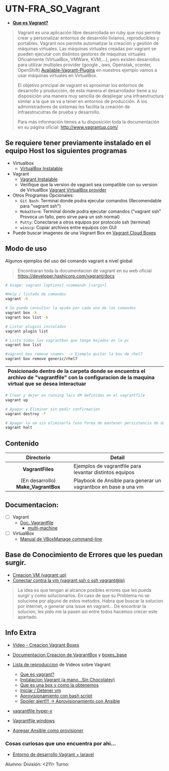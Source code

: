 # UTN-FRA_SO_Vagrant

- [**Que es Vagrant?**](https://www.youtube.com/watch?v=Ud7cmVCNACE)
>Vagrant es una aplicación libre desarrollada en ruby que nos permite crear y personalizar entornos de desarrollo livianos, reproducibles y portables. Vagrant nos permite automatizar la creación y gestión de máquinas virtuales. Las máquinas virtuales creadas por vagrant se pueden ejecutar con distintos gestores de máquinas virtuales
> Oficialmente (VirtualBox, VMWare, KVM,…), pero existen desarrollos para utilizar multiples provider (google , aws, Openstak, vcenter, OpenShift) [Available-Vagrant-Plugins](https://github.com/hashicorp/vagrant/wiki/Available-Vagrant-Plugins#providers) en nuestros ejemplo vamos a usar máquinas virtuales en VirtualBox.
>
>El objetivo principal de vagrant es aproximar los entornos de desarrollo y producción, de esta manera el desarrollador tiene a su disposición una manera  muy sencilla de desplegar una infraestructura similar a la que se va a tener en entornos de producción. A los administradores de sistemas les facilita la creación de infraestrucutras de prueba y desarrollo.
>
>Para más información tienes a tu disposición toda la documentación en su página oficial: http://www.vagrantup.com/


## Se requiere tener previamente instalado en el equipo Host los siguientes programas
  - Virtualbox 
    - [VirtualBox Instalable](https://www.virtualbox.org/wiki/Downloads)
  - Vagrant
    - [Vagrant Instalable](https://developer.hashicorp.com/vagrant/downloads?product_intent=vagrant)
    - Verifique que la version de vagrant sea compatible con su version de VirtualBox [Vagrant VirtualBox provider](https://developer.hashicorp.com/vagrant/docs/providers/virtualbox)
  - Otros Programas Opcionales:
    - `Git Bash`: Terminal donde podra ejecutar comandos (Recomendable para "vagrant ssh")
    - `MobaXterm`: Terminal donde podra ejecutar comandos ("vagrant ssh" Provoca un fallo, pero sirve para un ssh normal)
    - `Putty`: Conectarse a otros equipos por protocolo ssh (terminal)
    - `winscp`: Copiar archivos entre equipos con GUI 
  - Puede buscar imagenes de una Vagrant Box en [Vagrant Cloud Boxes](https://app.vagrantup.com/boxes/search)

## Modo de uso

Algunos ejemplos del uso del comando vagrant a nivel global 
> Encontraran toda la documentacion de vagrant en su web oficial 
> https://developer.hashicorp.com/vagrant/docs 


```sh
# Usage: vagrant [options] <command> [<args>]

#Help / listado de comandos
vagrant -h

# Se puede consultar la ayuda por cada uno de los comandos
vagrant box -h
vagrant box list -h

# Listar plugins instalados
vagrant plugin list

# Listo todos los vagrantbox que tengo bajados en la pc
vagrant box list

#vagrant box remove <name>  -> Ejemplo quitar la box de rhel7
vagrant box remove generic/rhel7
```


| Posicionado dentro de la carpeta donde se encuentra el archivo de "vagrantfile" con la configuracion de la maquina virtual que se desea interactuar |
| :-- |

```sh
# Crear y dejar en running la/s VM definidas en el vagrantfile
vagrant up

# Apagar y Eliminar sin pedir confirmacion
vagrant destroy -f

# Apagar la vm sin eliminarla (una forma de mantener persistencia de datos)
vagrant halt
```


## Contenido

| Directorio | Detail |
| :--: | -- |
| **VagrantFiles** 		| Ejemplos de vagrantfile para levantar distintos equipos |
| (En desarrollo) **Make_VagrantBox**	| Playbook de Ansible para generar un vagrantbox en base a una vm |

## Documentacion:
- [ ] Vagrant
   - [Doc. Vagrantfile](https://developer.hashicorp.com/vagrant/docs/vagrantfile)
     - [multi-machine](https://developer.hashicorp.com/vagrant/docs/multi-machine)
- [ ] VirtualBox
   - [Manual de VBoxManage command-line](https://www.virtualbox.org/manual/ch08.html#vboxmanage-intro)

## Base de Conocimiento de Errores que les puedan surgir.
- [Creacion VM (vagrant up)](extras/knowledge_DB/vagratn_up.md)
- [Conectar contra la vm (vagrant ssh o ssh vagrant@ip)](extras/knowledge_DB/Conexion.md)

> La idea es que tengan al alcance posibles errores que les pueda surgir y como solucionarlos.
> En caso de que su Problema no se solucione por alguno de estos metodos.
> Habra que buscar la solucion por internet, o generar una issue en vagrant... 
> De encontrar la solucion, les pido me la pasen asi entre todos hacemos crecer este apartado.


## Info Extra

- [Video - Creacion Vagrant Boxes](https://www.youtube.com/watch?v=TUfciJ7tynY)
- [Documentacion Creacion de VagrantBox](https://developer.hashicorp.com/vagrant/vagrant-cloud/boxes/create) y [boxes_base](https://developer.hashicorp.com/vagrant/docs/boxes/base)

- [Lista de reproduccion](https://www.youtube.com/playlist?list=PLTd5ehIj0goPCodyeh2ThX37Ceh-2torY)  de Videos sobre Vagrant 
  - [Que es vagrant?](https://www.youtube.com/watch?v=Ud7cmVCNACE)
  - [Instalacion Vagrant (a mano...Sin Chocolatey)](https://www.youtube.com/watch?v=8hrNt46EVSo&list=PLTd5ehIj0goPCodyeh2ThX37Ceh-2torY&index=3)
  - [Que es una box y como la obtenemos](https://www.youtube.com/watch?v=MAlRVnWaVus&list=PLTd5ehIj0goPCodyeh2ThX37Ceh-2torY&index=3&pp=iAQB)
  - [Iniciar / Detener vm](https://www.youtube.com/watch?v=7zu6lQDdC_k&list=PLTd5ehIj0goPCodyeh2ThX37Ceh-2torY&index=4&pp=iAQB)
  - [Aprovisionamiento con bash script](https://www.youtube.com/watch?v=aLYMcwsIcwk&list=PLTd5ehIj0goPCodyeh2ThX37Ceh-2torY&index=5&pp=iAQB)
  - [Spoiler alert!!! -> Aprovisionamiento con Ansible](https://www.youtube.com/watch?v=LWKL2E2NMB8&list=PLTd5ehIj0goPCodyeh2ThX37Ceh-2torY&index=6&pp=iAQB)

- [vagrantfile hyper-v](https://learn.microsoft.com/en-us/virtualization/community/team-blog/2017/20170706-vagrant-and-hyper-v-tips-and-tricks)
- [Vagrantfile windows](https://dev.to/sannae/setting-up-windows-virtual-test-environments-with-vagrant-4k1b)
- [Agregar Ansible como provisioner](https://briantsaunders.github.io/posts/2021/02/working-with-the-ansible-local-provisioner-for-vagrant-boxes/)

### Cosas curiosas que uno encuentra por ahi...
- [Entorno de desarrollo Vagrant + laravel](https://medium.com/@joaquin.villagra/homestead-el-entorno-de-desarrollo-ideal-para-laravel-36844d38dc55)

Alumno: <lautaro> 
División: <211> 
Turno: <tarde>  
